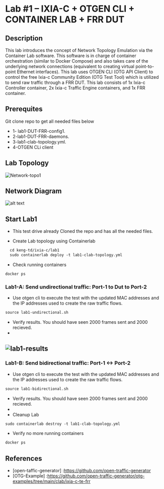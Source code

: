 
# Lab #1 – IXIA-C + OTGEN CLI + CONTAINER LAB + FRR DUT

## Description
This lab introduces the concept of Network Topology Emulation via the Container Lab software. This software is in charge of container orchestration (similar to Docker Compose) and also takes care of the underlying network connections (equivalent to creating virtual point-to-point Ethernet interfaces).
This lab uses OTGEN CLI (OTG API Client) to control the free Ixia-c Community Edition (OTG Test Tool) which is utilized to send raw traffic through a FRR DUT. This lab consists of 1x Ixia-c Controller container, 2x Ixia-c Traffic Engine containers, and 1x FRR container.


## Prerequites 
Git clone repo to get all needed files below
- 1- lab1-DUT-FRR-config1.
- 2-lab1-DUT-FRR-daemons.
- 3-lab1-clab-topology.yml.
- 4-OTGEN CLi client

## Lab Topology
![Network-topo1](https://user-images.githubusercontent.com/13612422/218280411-7504d9ce-e6ce-483e-9e8d-ce7791d2edb2.png)


## Network Diagram
![alt text](https://github.com/open-traffic-generator/otg-examples/blob/main/clab/ixia-c-te-frr/ip-diagram.png "Network Topology")

## Start Lab1
- This test drive already Cloned the repo and has all the needed files.

- Create Lab topology using Containerlab
```html
  cd keng-td/ixia-c/lab1
  sudo containerlab deploy -t lab1-clab-topology.yml 
```

- Check running containers
```html
docker ps
```
### Lab1-A: Send undirectional traffic: Port-1 to Dut to Port-2
- Use otgen cli to execute the test with the updated MAC addresses and the IP addresses used to create the raw traffic flows.
```html
source lab1-undirectional.sh
``` 
- Verify results. You should have seen 2000 frames sent and 2000 recieved.
- 
![lab1-results](https://user-images.githubusercontent.com/13612422/218182775-1083eca6-b11a-4ce6-abcb-4fded75e9f19.png)
-
### Lab1-B: Send bidirectional traffic: Port-1 <-> Port-2
- Use otgen cli to execute the test with the updated MAC addresses and the IP addresses used to create the raw traffic flows.
```html
source lab1-bidirectional.sh
``` 
- Verify results. You should have seen 2000 frames sent and 2000 recieved.
- 
- Cleanup Lab
```html
sudo containerlab destroy -t lab1-clab-topology.yml
``` 
- Verify no more running containers
```html
docker ps
```

## References
- [open-taffic-generator] :https://github.com/open-traffic-generator
- [OTG-Example] :https://github.com/open-traffic-generator/otg-examples/tree/main/clab/ixia-c-te-frr
